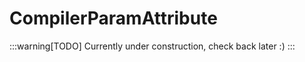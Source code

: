 ﻿
# CompilerParamAttribute

:::warning[TODO]
Currently under construction, check back later :)
:::

